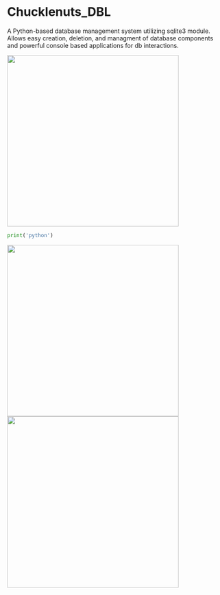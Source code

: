 # Chucklenuts_DBL
A Python-based database management system utilizing sqlite3 module. Allows easy creation, deletion, and managment of database components and powerful console based applications for db interactions.

<img src="https://i.imgur.com/NfdERT5.png" width="400px" align="center">

```python
print('python')
```

<img src="https://i.imgur.com/RA8FlnE.png" width="400px" align="center">

<img src="https://i.imgur.com/BNQ8q8W.png" width="400px" align="center">
